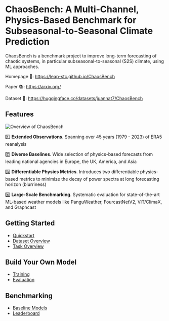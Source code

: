 # ChaosBench: A Multi-Channel, Physics-Based Benchmark for Subseasonal-to-Seasonal Climate Prediction


ChaosBench is a benchmark project to improve long-term forecasting of chaotic systems, in particular subseasonal-to-seasonal (S2S) climate, using ML approaches.

Homepage 🔗: https://leap-stc.github.io/ChaosBench

Paper 📚: https://arxiv.org/

Dataset 🤗: https://huggingface.co/datasets/juannat7/ChaosBench 


## Features

![Overview of ChaosBench](docs/scheme/chaosbench_scheme.jpg)

1️⃣ __Extended Observations__. Spanning over 45 years (1979 - 2023) of ERA5 reanalysis

2️⃣ __Diverse Baselines__. Wide selection of physics-based forecasts from leading national agencies in Europe, the UK, America, and Asia

3️⃣ __Differentiable Physics Metrics__. Introduces two differentiable physics-based metrics to minimize the decay of power spectra at long forecasting horizon (blurriness)

4️⃣ __Large-Scale Benchmarking__. Systematic evaluation for state-of-the-art ML-based weather models like PanguWeather, FourcastNetV2, ViT/ClimaX, and Graphcast


## Getting Started
- [Quickstart](https://leap-stc.github.io/ChaosBench/quickstart.html)
- [Dataset Overview](https://leap-stc.github.io/ChaosBench/dataset.html)
- [Task Overview](https://leap-stc.github.io/ChaosBench/task.html)


## Build Your Own Model
- [Training](https://leap-stc.github.io/ChaosBench/training.html)
- [Evaluation](https://leap-stc.github.io/ChaosBench/evaluation.html)

## Benchmarking
- [Baseline Models](https://leap-stc.github.io/ChaosBench/baseline.html)
- [Leaderboard](https://leap-stc.github.io/ChaosBench/leaderboard.html)